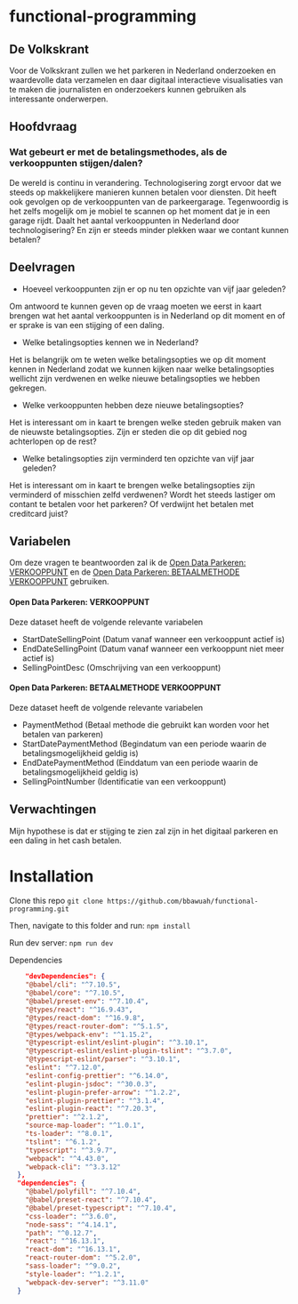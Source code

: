 # functional-programming

## De Volkskrant

Voor de Volkskrant zullen we het parkeren in Nederland onderzoeken en waardevolle data verzamelen en daar digitaal interactieve visualisaties van te maken die journalisten en onderzoekers kunnen gebruiken als interessante onderwerpen.

## Hoofdvraag

### Wat gebeurt er met de betalingsmethodes, als de verkooppunten stijgen/dalen?

De wereld is continu in verandering. Technologisering zorgt ervoor dat we steeds op makkelijkere manieren kunnen betalen voor diensten. Dit heeft ook gevolgen op de verkooppunten van de parkeergarage. Tegenwoordig is het zelfs mogelijk om je mobiel te scannen op het moment dat je in een garage rijdt. Daalt het aantal verkooppunten in Nederland door technologisering? En zijn er steeds minder plekken waar we contant kunnen betalen?

## Deelvragen

* Hoeveel verkooppunten zijn er op nu ten opzichte van vijf jaar geleden?

Om antwoord te kunnen geven op de vraag moeten we eerst in kaart brengen wat het aantal verkooppunten is in Nederland op dit moment en of er sprake is van een stijging of een daling.

* Welke betalingsopties kennen we in Nederland?

Het is belangrijk om te weten welke betalingsopties we op dit moment kennen in Nederland zodat we kunnen kijken naar welke betalingsopties wellicht zijn verdwenen en welke nieuwe betalingsopties we hebben gekregen.

* Welke verkooppunten hebben deze nieuwe betalingsopties?

Het is interessant om in kaart te brengen welke steden gebruik maken van de nieuwste betalingsopties. Zijn er steden die op dit gebied nog achterlopen op de rest?

* Welke betalingsopties zijn verminderd ten opzichte van vijf jaar geleden?

Het is interessant om in kaart te brengen welke betalingsopties zijn verminderd of misschien zelfd verdwenen? Wordt het steeds lastiger om contant te betalen voor het parkeren? Of verdwijnt het betalen met creditcard juist?

## Variabelen

Om deze vragen te beantwoorden zal ik de [Open Data Parkeren: VERKOOPPUNT](https://opendata.rdw.nl/d/fk68-nf2y/visualization) en de [Open Data Parkeren: BETAALMETHODE VERKOOPPUNT](https://opendata.rdw.nl/d/j96a-7nhx/visualization) gebruiken.

#### Open Data Parkeren: VERKOOPPUNT

Deze dataset heeft de volgende relevante variabelen
* StartDateSellingPoint (Datum vanaf wanneer een verkooppunt actief is)
* EndDateSellingPoint (Datum vanaf wanneer een verkooppunt niet meer actief is)
* SellingPointDesc (Omschrijving van een verkooppunt)

#### Open Data Parkeren: BETAALMETHODE VERKOOPPUNT

Deze dataset heeft de volgende relevante variabelen
* PaymentMethod (Betaal methode die gebruikt kan worden voor het betalen van parkeren)
* StartDatePaymentMethod  (Begindatum van een periode waarin de betalingsmogelijkheid geldig is)
* EndDatePaymentMethod (Einddatum van een periode waarin de betalingsmogelijkheid geldig is)
* SellingPointNumber (Identificatie van een verkooppunt)

## Verwachtingen

Mijn hypothese is dat er stijging te zien zal zijn in het digitaal parkeren en een daling in het cash betalen. 

# Installation

Clone this repo
`git clone https://github.com/bbawuah/functional-programming.git`

Then, navigate to this folder and run:
`npm install`

Run dev server:
`npm run dev`

Dependencies
```json
    "devDependencies": {
    "@babel/cli": "^7.10.5",
    "@babel/core": "^7.10.5",
    "@babel/preset-env": "^7.10.4",
    "@types/react": "^16.9.43",
    "@types/react-dom": "^16.9.8",
    "@types/react-router-dom": "^5.1.5",
    "@types/webpack-env": "^1.15.2",
    "@typescript-eslint/eslint-plugin": "^3.10.1",
    "@typescript-eslint/eslint-plugin-tslint": "^3.7.0",
    "@typescript-eslint/parser": "^3.10.1",
    "eslint": "^7.12.0",
    "eslint-config-prettier": "^6.14.0",
    "eslint-plugin-jsdoc": "^30.0.3",
    "eslint-plugin-prefer-arrow": "^1.2.2",
    "eslint-plugin-prettier": "^3.1.4",
    "eslint-plugin-react": "^7.20.3",
    "prettier": "^2.1.2",
    "source-map-loader": "^1.0.1",
    "ts-loader": "^8.0.1",
    "tslint": "^6.1.2",
    "typescript": "^3.9.7",
    "webpack": "^4.43.0",
    "webpack-cli": "^3.3.12"
  },
  "dependencies": {
    "@babel/polyfill": "^7.10.4",
    "@babel/preset-react": "^7.10.4",
    "@babel/preset-typescript": "^7.10.4",
    "css-loader": "^3.6.0",
    "node-sass": "^4.14.1",
    "path": "^0.12.7",
    "react": "^16.13.1",
    "react-dom": "^16.13.1",
    "react-router-dom": "^5.2.0",
    "sass-loader": "^9.0.2",
    "style-loader": "^1.2.1",
    "webpack-dev-server": "^3.11.0"
  }
```

